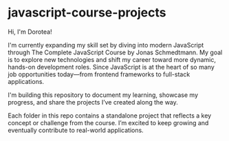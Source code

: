 # javascript-course-projects
Hi, I'm Dorotea! 

I'm currently expanding my skill set by diving into modern JavaScript through The Complete JavaScript Course by Jonas Schmedtmann. My goal is to explore new technologies and shift my career toward more dynamic, hands-on development roles. Since JavaScript is at the heart of so many job opportunities today—from frontend frameworks to full-stack applications. 

I'm building this repository to document my learning, showcase my progress, and share the projects I’ve created along the way.

Each folder in this repo contains a standalone project that reflects a key concept or challenge from the course. I’m excited to keep growing and eventually contribute to real-world applications.
